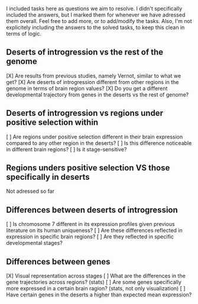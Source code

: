 
I included tasks here as questions we aim to resolve. I didn't specifically included the answers, but I marked them for whenever we have adressed them overall. 
Feel free to add more, or to add/modify the tasks. Also, I'm not explicitely including the answers to the solved tasks, to keep this clean in terms of logic.

## Deserts of introgression vs the rest of the genome
[X] Are results from previous studies, namely Vernot, similar to what we get?
[X] Are deserts of introgression different from other regions in the genome in terms of brain region values?
[X] Do you get a different developmental trajectory from genes in the deserts vs the rest of genome?

## Deserts of introgression vs regions under positive selection within
[ ] Are regions under positive selection different in their brain expression compared to any other region in the deserts?
[ ] Is this difference noticeable in different brain regions?
[ ] Is it stage-sensitive?

## Regions unders positive selection VS those specifically in deserts
Not adressed so far

## Differences between deserts of introgression
[ ] Is chromosome 7 different in its expression profiles given previous literature on its human uniqueness?
[ ] Are these differences reflected in expression in specific brain regions?
[ ] Are they reflected in specific developmental stages?
 
## Differences between genes
[X] Visual representation across stages
[ ] What are the differences in the gene trajectories across regions? (stats)
[ ] Are some genes specifically more expressed in a certain brain ragion? (stats, not only visualization)
[ ] Have certain genes in the deserts a higher than expected mean expression? 


